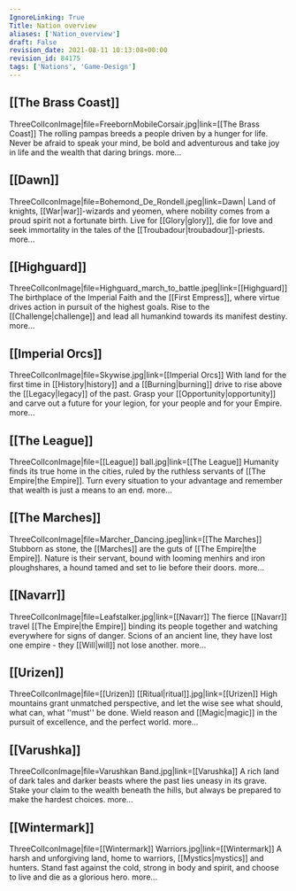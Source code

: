 ```yaml
---
IgnoreLinking: True
Title: Nation overview
aliases: ['Nation_overview']
draft: False
revision_date: 2021-08-11 10:13:08+00:00
revision_id: 84175
tags: ['Nations', 'Game-Design']
---
```


## [[The Brass Coast]]
ThreeColIconImage|file=FreebornMobileCorsair.jpg|link=[[The Brass Coast]]
The rolling pampas breeds a people driven by a hunger for life. Never be afraid to speak your mind, be bold and adventurous and take joy in life and the wealth that daring brings. more...
## [[Dawn]]
ThreeColIconImage|file=Bohemond_De_Rondell.jpeg|link=Dawn|
Land of knights, [[War|war]]-wizards and yeomen, where nobility comes from a proud spirit not a fortunate birth. Live for [[Glory|glory]], die for love and seek immortality in the tales of the [[Troubadour|troubadour]]-priests. more...
## [[Highguard]]
ThreeColIconImage|file=Highguard_march_to_battle.jpeg|link=[[Highguard]]
The birthplace of the Imperial Faith and the [[First Empress]], where virtue drives action in pursuit of the highest goals. Rise to the [[Challenge|challenge]] and lead all humankind towards its manifest destiny. more...
## [[Imperial Orcs]]
ThreeColIconImage|file=Skywise.jpg|link=[[Imperial Orcs]]
With land for the first time in [[History|history]] and a [[Burning|burning]] drive to rise above the [[Legacy|legacy]] of the past. Grasp your [[Opportunity|opportunity]] and carve out a future for your legion, for your people and for your Empire. more...
## [[The League]]
ThreeColIconImage|file=[[League]] ball.jpg|link=[[The League]]
Humanity finds its true home in the cities, ruled by the ruthless servants of [[The Empire|the Empire]]. Turn every situation to your advantage and remember that wealth is just a means to an end. more...
## [[The Marches]]
ThreeColIconImage|file=Marcher_Dancing.jpeg|link=[[The Marches]]
Stubborn as stone, the [[Marches]] are the guts of [[The Empire|the Empire]]. Nature is their servant, bound with looming menhirs and iron ploughshares, a hound tamed and set to lie before their doors. more...
## [[Navarr]]
ThreeColIconImage|file=Leafstalker.jpg|link=[[Navarr]]
The fierce [[Navarr]] travel [[The Empire|the Empire]] binding its people together and watching everywhere for signs of danger. Scions of an ancient line, they have lost one empire - they [[Will|will]] not lose another. more...
## [[Urizen]]
ThreeColIconImage|file=[[Urizen]] [[Ritual|ritual]].jpg|link=[[Urizen]]
High mountains grant unmatched perspective, and let the wise see what should, what can, what ''must'' be done. Wield reason and [[Magic|magic]] in the pursuit of excellence, and the perfect world. more...
## [[Varushka]]
ThreeColIconImage|file=Varushkan Band.jpg|link=[[Varushka]]
A rich land of dark tales and darker beasts where the past lies uneasy in its grave. Stake your claim to the wealth beneath the hills, but always be prepared to make the hardest choices. more...
## [[Wintermark]]
ThreeColIconImage|file=[[Wintermark]] Warriors.jpg|link=[[Wintermark]]
A harsh and unforgiving land, home to warriors, [[Mystics|mystics]] and hunters. Stand fast against the cold, strong in body and spirit, and choose to live and die as a glorious hero. more...